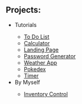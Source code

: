 <h2>Projects:</h2>
<ul>
    <li>Tutorials</li>
    <ul>
        <li><a href="https://yasminkally.github.io/studies/complete-projects/tutorials/todo-list/index.html">To Do List</a></li>
        <li><a href="https://yasminkally.github.io/studies/complete-projects/tutorials/calc/index.html">Calculator</a></li>
        <li><a href="https://yasminkally.github.io/studies/complete-projects/tutorials/landing-page/index.html">Landing Page</a></li>
        <li><a href="https://yasminkally.github.io/studies/complete-projects/tutorials/password-generator/index.html">Password Generator</a></li>
        <li><a href="https://yasminkally.github.io/studies/complete-projects/tutorials/weather-app/index.html">Weather App</a></li>
        <li><a href="https://yasminkally.github.io/studies/complete-projects/tutorials/pokedex/index.html">Pokedex</a></li>
        <li><a href="https://yasminkally.github.io/studies/complete-projects/tutorials/timer/index.html">Timer</a></li>
    </ul>
    <li>By Myself</li>
    <ul>
        <li><a href="https://yasminkally.github.io/studies/complete-projects/by-myself/inventory-control/index.html">Inventory Control</a></li>
    </ul>
</ul>
